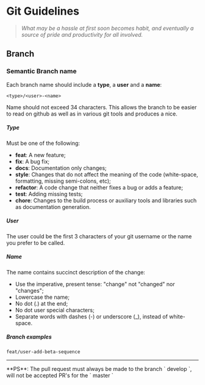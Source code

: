 # Git Guidelines 
> _What may be a hassle at first soon becomes habit, and eventually a source of pride and productivity for all involved._

## Branch

### Semantic Branch name

Each branch name should include a **type**, a **user** and a **name**:

`<type>/<user>-<name>`

Name should not exceed 34 characters. This allows the branch to be easier to read on github as well as in various git tools and produces a nice.

##### Type

Must be one of the following:

- **feat**: A new feature;
- **fix**: A bug fix;
- **docs**: Documentation only changes;
- **style**: Changes that do not affect the meaning of the code (white-space, formatting, missing semi-colons, etc);
- **refactor**: A code change that neither fixes a bug or adds a feature;
- **test**: Adding missing tests;
- **chore**: Changes to the build process or auxiliary tools and libraries such as documentation generation.

##### User

The user could be the first 3 characters of your git username or the name you prefer to be called.

##### Name

The name contains succinct description of the change:

- Use the imperative, present tense: "change" not "changed" nor "changes";
- Lowercase the name;
- No dot (.) at the end;
- No dot user special characters;
- Separate words with dashes (-) or underscore (_), instead of white-space.

##### Branch examples

`feat/user-add-beta-sequence`

<hr>
**PS**: The pull request must always be made to the branch ` develop `, will not be accepted PR's for the ` master `

